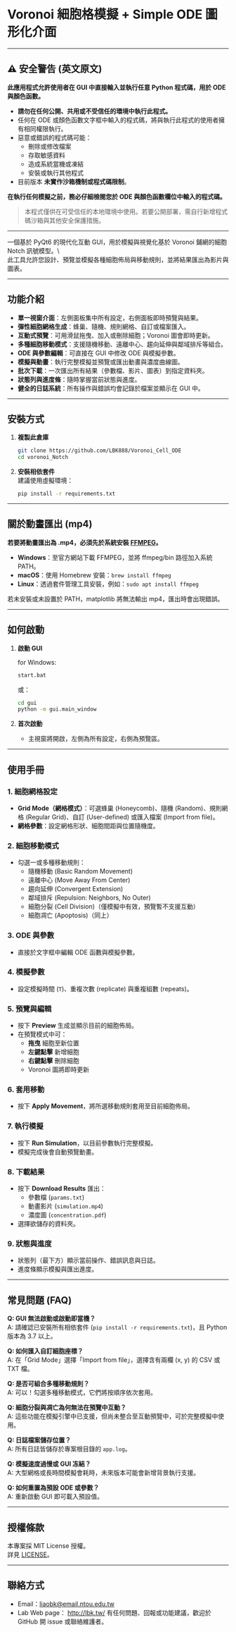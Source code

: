 # Voronoi 細胞格模擬 + Simple ODE 圖形化介面

---

## ⚠️ 安全警告 (英文原文)

**此應用程式允許使用者在 GUI 中直接輸入並執行任意 Python 程式碼，用於 ODE 與顏色函數。**

- **請勿在任何公開、共用或不受信任的環境中執行此程式。**
- 任何在 ODE 或顏色函數文字框中輸入的程式碼，將與執行此程式的使用者擁有相同權限執行。
- 惡意或錯誤的程式碼可能：
  - 刪除或修改檔案
  - 存取敏感資料
  - 造成系統當機或凍結
  - 安裝或執行其他程式
- 目前版本 **未實作沙箱機制或程式碼限制**。

**在執行任何模擬之前，務必仔細檢閱您於 ODE 與顏色函數欄位中輸入的程式碼。**

> 本程式僅供在可受信任的本地環境中使用。若要公開部署，需自行新增程式碼沙箱與其他安全保護措施。

---

一個基於 PyQt6 的現代化互動 GUI，用於模擬與視覺化基於 Voronoi 鋪網的細胞 Notch 訊號模型。\\\
此工具允許您設計、預覽並模擬各種細胞佈局與移動規則，並將結果匯出為影片與圖表。

---

## 功能介紹

- **單一視窗介面**：左側面板集中所有設定，右側面板即時預覽與結果。
- **彈性細胞網格生成**：蜂巢、隨機、規則網格、自訂或檔案匯入。
- **互動式預覽**：可用滑鼠拖曳、加入或刪除細胞；Voronoi 圖會即時更新。
- **多種細胞移動模式**：支援隨機移動、遠離中心、趨向延伸與鄰域排斥等組合。
- **ODE 與參數編輯**：可直接在 GUI 中修改 ODE 與模擬參數。
- **模擬與動畫**：執行完整模擬並預覽或匯出動畫與濃度曲線圖。
- **批次下載**：一次匯出所有結果（參數檔、影片、圖表）到指定資料夾。
- **狀態列與進度條**：隨時掌握當前狀態與進度。
- **健全的日誌系統**：所有操作與錯誤均會記錄於檔案並顯示在 GUI 中。

---

## 安裝方式

1. **複製此倉庫**

   ```bash
   git clone https://github.com/LBK888/Voronoi_Cell_ODE
   cd voronoi_Notch
   ```

2. **安裝相依套件**\
   建議使用虛擬環境：

   ```bash
   pip install -r requirements.txt
   ```

---

## 關於動畫匯出 (mp4)

**若要將動畫匯出為 .mp4，必須先於系統安裝 **[**FFMPEG**](https://ffmpeg.org/)**。**

- **Windows**：至官方網站下載 FFMPEG，並將 ffmpeg/bin 路徑加入系統 PATH。
- **macOS**：使用 Homebrew 安裝：`brew install ffmpeg`
- **Linux**：透過套件管理工具安裝，例如：`sudo apt install ffmpeg`

若未安裝或未設置於 PATH，matplotlib 將無法輸出 mp4，匯出時會出現錯誤。

---

## 如何啟動

1. **啟動 GUI**

   for Windows:  

   ```bash
   start.bat
   ```

   或：

   ```bash
   cd gui
   python -m gui.main_window
   ```

2. **首次啟動**

   - 主視窗將開啟，左側為所有設定，右側為預覽區。

---

## 使用手冊

### 1. **細胞網格設定**

- **Grid Mode（網格模式）**：可選蜂巢 (Honeycomb)、隨機 (Random)、規則網格 (Regular Grid)、自訂 (User-defined) 或匯入檔案 (Import from file)。
- **網格參數**：設定網格形狀、細胞間距與位置隨機度。

### 2. **細胞移動模式**

- 勾選一或多種移動規則：
  - 隨機移動 (Basic Random Movement)
  - 遠離中心 (Move Away From Center)
  - 趨向延伸 (Convergent Extension)
  - 鄰域排斥 (Repulsion: Neighbors, No Outer)
  - 細胞分裂 (Cell Division)（僅模擬中有效，預覽暫不支援互動）
  - 細胞凋亡 (Apoptosis)（同上）

### 3. **ODE 與參數**

- 直接於文字框中編輯 ODE 函數與模擬參數。

### 4. **模擬參數**

- 設定模擬時間 (`T`)、重複次數 (replicate) 與重複組數 (repeats)。

### 5. **預覽與編輯**

- 按下 **Preview** 生成並顯示目前的細胞佈局。
- 在預覽模式中可：
  - **拖曳** 細胞至新位置
  - **左鍵點擊** 新增細胞
  - **右鍵點擊** 刪除細胞
  - Voronoi 圖將即時更新

### 6. **套用移動**

- 按下 **Apply Movement**，將所選移動規則套用至目前細胞佈局。

### 7. **執行模擬**

- 按下 **Run Simulation**，以目前參數執行完整模擬。
- 模擬完成後會自動預覽動畫。

### 8. **下載結果**

- 按下 **Download Results** 匯出：
  - 參數檔 (`params.txt`)
  - 動畫影片 (`simulation.mp4`)
  - 濃度圖 (`concentration.pdf`)
- 選擇欲儲存的資料夾。

### 9. **狀態與進度**

- 狀態列（最下方）顯示當前操作、錯誤訊息與日誌。
- 進度條顯示模擬與匯出進度。

---

## 常見問題 (FAQ)

**Q: GUI 無法啟動或啟動即當機？**\
A: 請確認已安裝所有相依套件 (`pip install -r requirements.txt`)，且 Python 版本為 3.7 以上。

**Q: 如何匯入自訂細胞座標？**\
A: 在「Grid Mode」選擇「Import from file」，選擇含有兩欄 (x, y) 的 CSV 或 TXT 檔。

**Q: 是否可組合多種移動規則？**\
A: 可以！勾選多種移動模式，它們將按順序依次套用。

**Q: 細胞分裂與凋亡為何無法在預覽中互動？**\
A: 這些功能在模擬引擎中已支援，但尚未整合至互動預覽中，可於完整模擬中使用。

**Q: 日誌檔案儲存位置？**\
A: 所有日誌皆儲存於專案根目錄的 `app.log`。

**Q: 模擬速度過慢或 GUI 冻結？**\
A: 大型網格或長時間模擬會耗時，未來版本可能會新增背景執行支援。

**Q: 如何重置為預設 ODE 或參數？**\
A: 重新啟動 GUI 即可載入預設值。

---

## 授權條款

本專案採 MIT License 授權。\
詳見 [LICENSE](LICENSE)。

---

## 聯絡方式
- Email：liaobk@email.ntou.edu.tw
- Lab Web page： http://lbk.tw/
有任何問題、回報或功能建議，歡迎於 GitHub 開 issue 或聯絡維護者。

